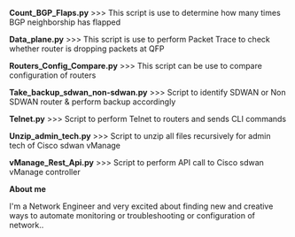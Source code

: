**Count_BGP_Flaps.py** >>> This script is use to determine how many times BGP neighborship has flapped

**Data_plane.py** >>> This script is use to perform Packet Trace to check whether router is dropping packets at QFP

**Routers_Config_Compare.py** >>> This script can be use to compare configuration of routers

**Take_backup_sdwan_non-sdwan.py** >>> Script to identify SDWAN or Non SDWAN router & perform backup accordingly 

**Telnet.py** >>> Script to perform Telnet to routers and sends CLI commands

**Unzip_admin_tech.py** >>> Script to unzip all files recursively for admin tech of Cisco sdwan vManage

**vManage_Rest_Api.py** >>> Script to perform API call to Cisco sdwan vManage controller

**About me**

I'm a Network Engineer and very excited about finding new and creative ways to automate monitoring or troubleshooting or configuration of network..

